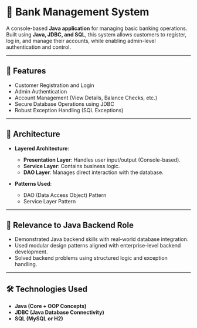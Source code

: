 # 💼 Bank Management System

A console-based **Java application** for managing basic banking operations. Built using **Java, JDBC, and SQL**, this system allows customers to register, log in, and manage their accounts, while enabling admin-level authentication and control.

---

## 🚀 Features

- Customer Registration and Login  
- Admin Authentication  
- Account Management (View Details, Balance Checks, etc.)  
- Secure Database Operations using JDBC  
- Robust Exception Handling (SQL Exceptions)  

---

## 🧠 Architecture

- **Layered Architecture**:  
  - **Presentation Layer**: Handles user input/output (Console-based).  
  - **Service Layer**: Contains business logic.  
  - **DAO Layer**: Manages direct interaction with the database.

- **Patterns Used**:  
  - DAO (Data Access Object) Pattern  
  - Service Layer Pattern  

---

## 📌 Relevance to Java Backend Role

- Demonstrated Java backend skills with real-world database integration.  
- Used modular design patterns aligned with enterprise-level backend development.  
- Solved backend problems using structured logic and exception handling.

---

## 🛠️ Technologies Used

- **Java (Core + OOP Concepts)**  
- **JDBC (Java Database Connectivity)**  
- **SQL (MySQL or H2)**  


